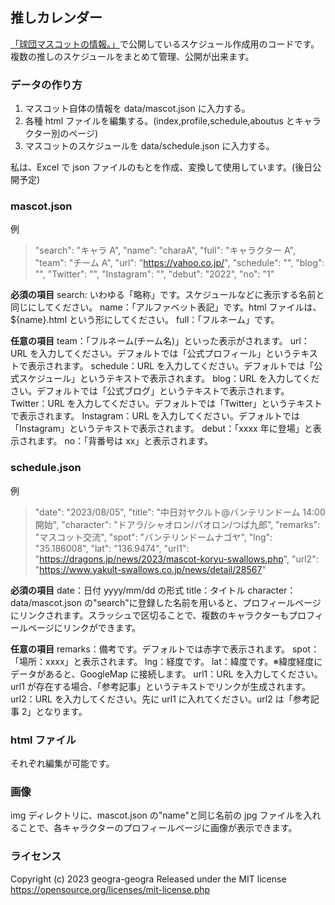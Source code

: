 ## 推しカレンダー

[「球団マスコットの情報。」](https://baseball-mascot.com)で公開しているスケジュール作成用のコードです。
複数の推しのスケジュールをまとめて管理、公開が出来ます。

### データの作り方

1. マスコット自体の情報を data/mascot.json に入力する。
2. 各種 html ファイルを編集する。(index,profile,schedule,aboutus とキャラクター別のページ)
3. マスコットのスケジュールを data/schedule.json に入力する。

私は、Excel で json ファイルのもとを作成、変換して使用しています。(後日公開予定)

### mascot.json

例

> "search": "キャラ A",
> "name": "charaA",
> "full": "キャラクター A",
> "team": "チーム A",
> "url": "https://yahoo.co.jp/",
> "schedule": "",
> "blog": "",
> "Twitter": "",
> "Instagram": "",
> "debut": "2022",
> "no": "1"

**必須の項目**
search: いわゆる「略称」です。スケジュールなどに表示する名前と同じにしてください。
name：「アルファベット表記」です。html ファイルは、${name}.html という形にしてください。
full：「フルネーム」です。

**任意の項目**
team：「フルネーム(チーム名)」といった表示がされます。
url： URL を入力してください。デフォルトでは「公式プロフィール」というテキストで表示されます。
schedule：URL を入力してください。デフォルトでは「公式スケジュール」というテキストで表示されます。
blog：URL を入力してください。デフォルトでは「公式ブログ」というテキストで表示されます。
Twitter：URL を入力してください。デフォルトでは「Twitter」というテキストで表示されます。
Instagram：URL を入力してください。デフォルトでは「Instagram」というテキストで表示されます。
debut：「xxxx 年に登場」と表示されます。
no：「背番号は xx」と表示されます。

### schedule.json

例

> "date": "2023/08/05",
> "title": "中日対ヤクルト@バンテリンドーム 14:00 開始",
> "character": "ドアラ/シャオロン/パオロン/つば九郎",
> "remarks": "マスコット交流",
> "spot": "バンテリンドームナゴヤ",
> "lng": "35.186008",
> "lat": "136.9474",
> "url1": "https://dragons.jp/news/2023/mascot-koryu-swallows.php",
> "url2": "https://www.yakult-swallows.co.jp/news/detail/28567"

**必須の項目**
date：日付 yyyy/mm/dd の形式
title：タイトル
character：data/mascot.json の"search"に登録した名前を用いると、プロフィールページにリンクされます。スラッシュで区切ることで、複数のキャラクターもプロフィールページにリンクができます。

**任意の項目**
remarks：備考です。デフォルトでは赤字で表示されます。
spot：「場所：xxxx」と表示されます。
lng：経度です。
lat：緯度です。※緯度経度にデータがあると、GoogleMap に接続します。
url1：URL を入力してください。url1 が存在する場合、「参考記事」というテキストでリンクが生成されます。
url2：URL を入力してください。先に url1 に入れてください。url2 は「参考記事 2」となります。

### html ファイル
それぞれ編集が可能です。

### 画像
img ディレクトリに、mascot.json の"name"と同じ名前の jpg ファイルを入れることで、各キャラクターのプロフィールページに画像が表示できます。

### ライセンス
Copyright (c) 2023 geogra-geogra
Released under the MIT license
https://opensource.org/licenses/mit-license.php